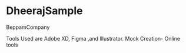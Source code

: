 # DheerajSample
BeppamCompany

Tools Used are Adobe XD, Figma ,and Illustrator.
Mock Creation- Online tools


